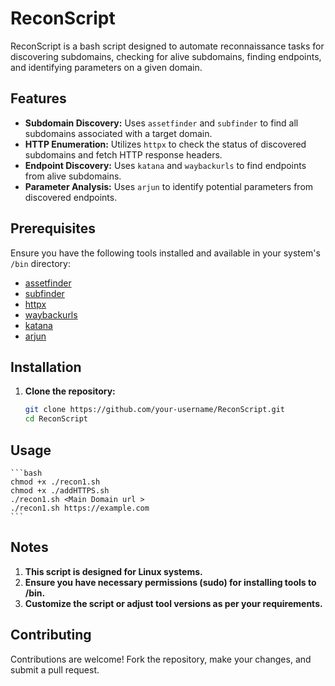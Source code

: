 # ReconScript

ReconScript is a bash script designed to automate reconnaissance tasks for discovering subdomains, checking for alive subdomains, finding endpoints, and identifying parameters on a given domain.

## Features

- **Subdomain Discovery:** Uses `assetfinder` and `subfinder` to find all subdomains associated with a target domain.
- **HTTP Enumeration:** Utilizes `httpx` to check the status of discovered subdomains and fetch HTTP response headers.
- **Endpoint Discovery:** Uses `katana` and `waybackurls` to find endpoints from alive subdomains.
- **Parameter Analysis:** Uses `arjun` to identify potential parameters from discovered endpoints.

## Prerequisites

Ensure you have the following tools installed and available in your system's `/bin` directory:

- [assetfinder](https://github.com/tomnomnom/assetfinder)
- [subfinder](https://github.com/projectdiscovery/subfinder)
- [httpx](https://github.com/projectdiscovery/httpx)
- [waybackurls](https://github.com/tomnomnom/waybackurls)
- [katana](https://github.com/Projekt-XYZ/katana)
- [arjun](https://github.com/s0md3v/Arjun)

## Installation

1. **Clone the repository:**

   ```bash
   git clone https://github.com/your-username/ReconScript.git
   cd ReconScript
   ```

## Usage

    ```bash
    chmod +x ./recon1.sh
    chmod +x ./addHTTPS.sh
    ./recon1.sh <Main Domain url >
    ./recon1.sh https://example.com
    ```

## Notes

1. **This script is designed for Linux systems.**
2. **Ensure you have necessary permissions (sudo) for installing tools to /bin.**
3. **Customize the script or adjust tool versions as per your requirements.**

## Contributing

Contributions are welcome! Fork the repository, make your changes, and submit a pull request.

